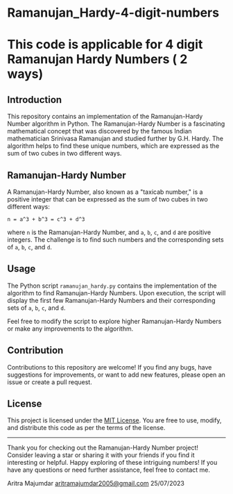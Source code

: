 # Ramanujan_Hardy-4-digit-numbers
# This code is applicable for 4 digit Ramanujan Hardy Numbers ( 2 ways)

## Introduction

This repository contains an implementation of the Ramanujan-Hardy Number algorithm in Python. The Ramanujan-Hardy Number is a fascinating mathematical concept that was discovered by the famous Indian mathematician Srinivasa Ramanujan and studied further by G.H. Hardy. The algorithm helps to find these unique numbers, which are expressed as the sum of two cubes in two different ways.

## Ramanujan-Hardy Number

A Ramanujan-Hardy Number, also known as a "taxicab number," is a positive integer that can be expressed as the sum of two cubes in two different ways:

```
n = a^3 + b^3 = c^3 + d^3
```

where `n` is the Ramanujan-Hardy Number, and `a`, `b`, `c`, and `d` are positive integers. The challenge is to find such numbers and the corresponding sets of `a`, `b`, `c`, and `d`.

## Usage

The Python script `ramanujan_hardy.py` contains the implementation of the algorithm to find Ramanujan-Hardy Numbers. Upon execution, the script will display the first few Ramanujan-Hardy Numbers and their corresponding sets of `a`, `b`, `c`, and `d`.

Feel free to modify the script to explore higher Ramanujan-Hardy Numbers or make any improvements to the algorithm.

## Contribution

Contributions to this repository are welcome! If you find any bugs, have suggestions for improvements, or want to add new features, please open an issue or create a pull request.

## License

This project is licensed under the [MIT License](https://opensource.org/licenses/MIT). You are free to use, modify, and distribute this code as per the terms of the license.

---

Thank you for checking out the Ramanujan-Hardy Number project! Consider leaving a star or sharing it with your friends if you find it interesting or helpful. Happy exploring of these intriguing numbers! If you have any questions or need further assistance, feel free to contact me.

Aritra Majumdar
aritramajumdar2005@gmail.com
25/07/2023
